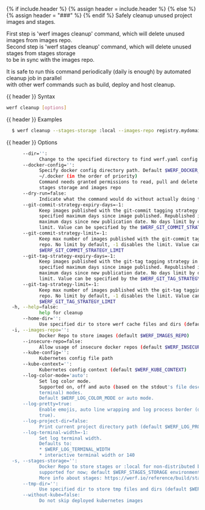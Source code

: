 {% if include.header %}
{% assign header = include.header %}
{% else %}
{% assign header = "###" %}
{% endif %}
Safely cleanup unused project images and stages.

First step is 'werf images cleanup' command, which will delete unused images from images repo.      
Second step is 'werf stages cleanup' command, which will delete unused stages from stages storage   
to be in sync with the images repo.

It is safe to run this command periodically (daily is enough) by automated cleanup job in parallel  
with other werf commands such as build, deploy and host cleanup.

{{ header }} Syntax

```bash
werf cleanup [options]
```

{{ header }} Examples

```bash
  $ werf cleanup --stages-storage :local --images-repo registry.mydomain.com/myproject
```

{{ header }} Options

```bash
      --dir='':
            Change to the specified directory to find werf.yaml config
      --docker-config='':
            Specify docker config directory path. Default $WERF_DOCKER_CONFIG or $DOCKER_CONFIG or  
            ~/.docker (in the order of priority)
            Command needs granted permissions to read, pull and delete images from the specified    
            stages storage and images repo
      --dry-run=false:
            Indicate what the command would do without actually doing that
      --git-commit-strategy-expiry-days=-1:
            Keep images published with the git-commit tagging strategy in the images repo for the   
            specified maximum days since image published. Republished image will be kept specified  
            maximum days since new publication date. No days limit by default, -1 disables the      
            limit. Value can be specified by the $WERF_GIT_COMMIT_STRATEGY_EXPIRY_DAYS
      --git-commit-strategy-limit=-1:
            Keep max number of images published with the git-commit tagging strategy in the images  
            repo. No limit by default, -1 disables the limit. Value can be specified by the         
            $WERF_GIT_COMMIT_STRATEGY_LIMIT
      --git-tag-strategy-expiry-days=-1:
            Keep images published with the git-tag tagging strategy in the images repo for the      
            specified maximum days since image published. Republished image will be kept specified  
            maximum days since new publication date. No days limit by default, -1 disables the      
            limit. Value can be specified by the $WERF_GIT_TAG_STRATEGY_EXPIRY_DAYS
      --git-tag-strategy-limit=-1:
            Keep max number of images published with the git-tag tagging strategy in the images     
            repo. No limit by default, -1 disables the limit. Value can be specified by the         
            $WERF_GIT_TAG_STRATEGY_LIMIT
  -h, --help=false:
            help for cleanup
      --home-dir='':
            Use specified dir to store werf cache files and dirs (default $WERF_HOME or ~/.werf)
  -i, --images-repo='':
            Docker Repo to store images (default $WERF_IMAGES_REPO)
      --insecure-repo=false:
            Allow usage of insecure docker repos (default $WERF_INSECURE_REPO)
      --kube-config='':
            Kubernetes config file path
      --kube-context='':
            Kubernetes config context (default $WERF_KUBE_CONTEXT)
      --log-color-mode='auto':
            Set log color mode.
            Supported on, off and auto (based on the stdout's file descriptor referring to a        
            terminal) modes.
            Default $WERF_LOG_COLOR_MODE or auto mode.
      --log-pretty=true:
            Enable emojis, auto line wrapping and log process border (default $WERF_LOG_PRETTY or   
            true).
      --log-project-dir=false:
            Print current project directory path (default $WERF_LOG_PROJECT_DIR)
      --log-terminal-width=-1:
            Set log terminal width.
            Defaults to:
            * $WERF_LOG_TERMINAL_WIDTH
            * interactive terminal width or 140
  -s, --stages-storage='':
            Docker Repo to store stages or :local for non-distributed build (only :local is         
            supported for now; default $WERF_STAGES_STORAGE environment).
            More info about stages: https://werf.io/reference/build/stages_and_images.html
      --tmp-dir='':
            Use specified dir to store tmp files and dirs (default $WERF_TMP_DIR or system tmp dir)
      --without-kube=false:
            Do not skip deployed kubernetes images
```

